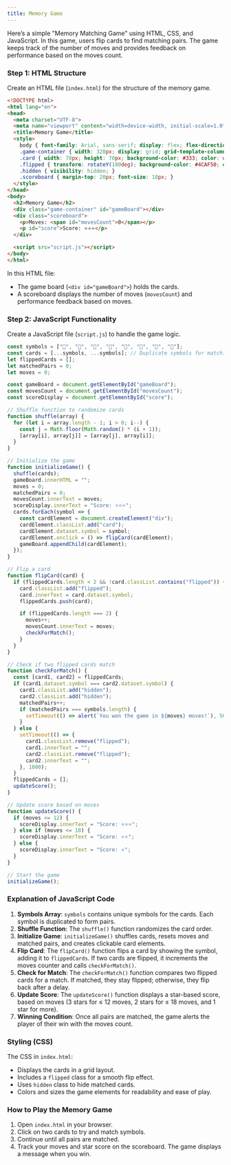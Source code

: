 ```yaml
---
title: Memory Game
---
```


Here’s a simple "Memory Matching Game" using HTML, CSS, and JavaScript. In this game, users flip cards to find matching pairs. The game keeps track of the number of moves and provides feedback on performance based on the moves count.

### Step 1: HTML Structure

Create an HTML file (`index.html`) for the structure of the memory game.

```html
<!DOCTYPE html>
<html lang="en">
<head>
  <meta charset="UTF-8">
  <meta name="viewport" content="width=device-width, initial-scale=1.0">
  <title>Memory Game</title>
  <style>
    body { font-family: Arial, sans-serif; display: flex; flex-direction: column; align-items: center; justify-content: center; height: 100vh; margin: 0; background-color: #f5f5f5; }
    .game-container { width: 320px; display: grid; grid-template-columns: repeat(4, 1fr); gap: 10px; }
    .card { width: 70px; height: 70px; background-color: #333; color: white; display: flex; align-items: center; justify-content: center; font-size: 24px; border-radius: 5px; cursor: pointer; transform: rotateY(0deg); transition: transform 0.3s; }
    .flipped { transform: rotateY(180deg); background-color: #4CAF50; color: white; }
    .hidden { visibility: hidden; }
    .scoreboard { margin-top: 20px; font-size: 18px; }
  </style>
</head>
<body>
  <h2>Memory Game</h2>
  <div class="game-container" id="gameBoard"></div>
  <div class="scoreboard">
    <p>Moves: <span id="movesCount">0</span></p>
    <p id="score">Score: ⭐⭐⭐</p>
  </div>

  <script src="script.js"></script>
</body>
</html>
```

In this HTML file:
- The game board (`<div id="gameBoard">`) holds the cards.
- A scoreboard displays the number of moves (`movesCount`) and performance feedback based on moves.

### Step 2: JavaScript Functionality

Create a JavaScript file (`script.js`) to handle the game logic.

```javascript
const symbols = ["🍎", "🍊", "🍋", "🍉", "🍇", "🍓", "🍒", "🥝"];
const cards = [...symbols, ...symbols]; // Duplicate symbols for matching pairs
let flippedCards = [];
let matchedPairs = 0;
let moves = 0;

const gameBoard = document.getElementById("gameBoard");
const movesCount = document.getElementById("movesCount");
const scoreDisplay = document.getElementById("score");

// Shuffle function to randomize cards
function shuffle(array) {
  for (let i = array.length - 1; i > 0; i--) {
    const j = Math.floor(Math.random() * (i + 1));
    [array[i], array[j]] = [array[j], array[i]];
  }
}

// Initialize the game
function initializeGame() {
  shuffle(cards);
  gameBoard.innerHTML = "";
  moves = 0;
  matchedPairs = 0;
  movesCount.innerText = moves;
  scoreDisplay.innerText = "Score: ⭐⭐⭐";
  cards.forEach(symbol => {
    const cardElement = document.createElement("div");
    cardElement.classList.add("card");
    cardElement.dataset.symbol = symbol;
    cardElement.onclick = () => flipCard(cardElement);
    gameBoard.appendChild(cardElement);
  });
}

// Flip a card
function flipCard(card) {
  if (flippedCards.length < 2 && !card.classList.contains("flipped")) {
    card.classList.add("flipped");
    card.innerText = card.dataset.symbol;
    flippedCards.push(card);

    if (flippedCards.length === 2) {
      moves++;
      movesCount.innerText = moves;
      checkForMatch();
    }
  }
}

// Check if two flipped cards match
function checkForMatch() {
  const [card1, card2] = flippedCards;
  if (card1.dataset.symbol === card2.dataset.symbol) {
    card1.classList.add("hidden");
    card2.classList.add("hidden");
    matchedPairs++;
    if (matchedPairs === symbols.length) {
      setTimeout(() => alert(`You won the game in ${moves} moves!`), 500);
    }
  } else {
    setTimeout(() => {
      card1.classList.remove("flipped");
      card1.innerText = "";
      card2.classList.remove("flipped");
      card2.innerText = "";
    }, 1000);
  }
  flippedCards = [];
  updateScore();
}

// Update score based on moves
function updateScore() {
  if (moves <= 12) {
    scoreDisplay.innerText = "Score: ⭐⭐⭐";
  } else if (moves <= 18) {
    scoreDisplay.innerText = "Score: ⭐⭐";
  } else {
    scoreDisplay.innerText = "Score: ⭐";
  }
}

// Start the game
initializeGame();
```

### Explanation of JavaScript Code

1. **Symbols Array**: `symbols` contains unique symbols for the cards. Each symbol is duplicated to form pairs.
2. **Shuffle Function**: The `shuffle()` function randomizes the card order.
3. **Initialize Game**: `initializeGame()` shuffles cards, resets moves and matched pairs, and creates clickable card elements.
4. **Flip Card**: The `flipCard()` function flips a card by showing the symbol, adding it to `flippedCards`. If two cards are flipped, it increments the moves counter and calls `checkForMatch()`.
5. **Check for Match**: The `checkForMatch()` function compares two flipped cards for a match. If matched, they stay flipped; otherwise, they flip back after a delay.
6. **Update Score**: The `updateScore()` function displays a star-based score, based on moves (3 stars for &le; 12 moves, 2 stars for &le; 18 moves, and 1 star for more).
7. **Winning Condition**: Once all pairs are matched, the game alerts the player of their win with the moves count.

### Styling (CSS)

The CSS in `index.html`:
- Displays the cards in a grid layout.
- Includes a `flipped` class for a smooth flip effect.
- Uses `hidden` class to hide matched cards.
- Colors and sizes the game elements for readability and ease of play.

### How to Play the Memory Game

1. Open `index.html` in your browser.
2. Click on two cards to try and match symbols.
3. Continue until all pairs are matched.
4. Track your moves and star score on the scoreboard. The game displays a message when you win.